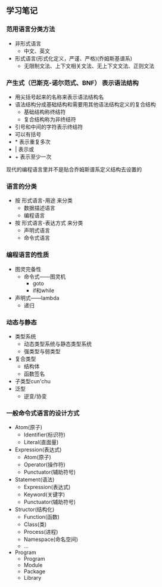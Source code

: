 ## 学习笔记

### 范用语言分类方法

* 非形式语言
  * 中文、英文
* 形式语言(形式化定义，严谨、严格)(乔姆斯基谱系)
  * 无限制文法、上下文相关文法、无上下文文法、正则文法

### 产生式（巴斯克-诺尔范式、BNF） 表示语法结构

* 用尖括号起来的名称来表示语法结构名
* 语法结构分成基础结构和需要用其他语法结构定义的复合结构
  * 基础结构称终结符
  * 复合结构称为非终结符
* 引号和中间的字符表示终结符
* 可以有括号
* \* 表示重复多次
* | 表示或
* \+ 表示至少一次

现代的编程语言里并不是贴合乔姆斯谱系定义结构去设置的

### 语言的分类

* 按 形式语言-用途 来分类
  * 数据描述语言
  * 编程语言
* 按 形式语言-表达方式 来分类
  * 声明式语言
  * 命令式语言

### 编程语言的性质

* 图灵完备性
  * 命令式——图灵机
	* goto
	* if和while
* 声明式——lambda
	* 递归

### 动态与静态

* 类型系统
  * 动态类型系统与静态类型系统
  * 强类型与弱类型
* 复合类型
  * 结构体
  * 函数签名
* 子类型cun'chu
* 泛型
  * 逆变/协变

### 一般命令式语言的设计方式

* Atom(原子)
  * Identifier(标识符)
  * Literal(直面量)
* Expression(表达式)
  * Atom(原子)
  * Operator(操作符)
  * Punctuator(辅助符号)
* Statement(语法)
  * Expression(表达式)
  * Keyword(关键字)
  * Punctuator(辅助符号)
* Structor(结构化)
  * Function(函数)
  * Class(类)
  * Process(进程)
  * Namespace(命名空间)
  * …
* Program
  * Program
  * Module
  * Package
  * Library

